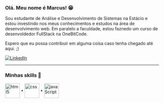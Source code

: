 ### Olá. Meu nome é Marcus! 😁

Sou estudante de Análise e Desenvolvimento de Sistemas na Estácio e estou investindo nos meus conhecimentos e estudos na área de desenvolvimento web. Em paralelo a faculdade, estou faznedo um curso de desenvoldedor FullStack na OneBitCode.

Espero que eu possa contribuir em alguma coisa caso tenha chegado até aqui. ;)

[![LinkedIn](https://img.shields.io/badge/LinkedIn-0077B5?style=for-the-badge&logo=linkedin&logoColor=white)](https://www.linkedin.com/in/marcus-silva-soares/)
<hr>

### Minhas skills 🎯

<div style="display: inline-block">
  <img align="center" alt="html5" src="https://cdn.jsdelivr.net/gh/devicons/devicon@latest/icons/html5/html5-original-wordmark.svg" style="width: 3rem"> •
  <img align="center" alt="css" src="https://cdn.jsdelivr.net/gh/devicons/devicon@latest/icons/css3/css3-original-wordmark.svg" style="width: 3rem"> •
  <img align="center" alt="javaScript" src="https://cdn.jsdelivr.net/gh/devicons/devicon@latest/icons/javascript/javascript-original.svg" style="width: 3rem">
</div>
